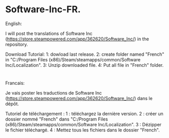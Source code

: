 # Software-Inc-FR.

English:

I will post the translations of Software Inc (https://store.steampowered.com/app/362620/Software_Inc/) in the repository.

Download Tutorial:
1: dowload last release.
2: create folder named "French" in "C:/Program Files (x86)/Steam/steamapps/common/Software Inc/Localization".
3: Unzip downloaded file.
4: Put all file in "French" folder.

#
#
#

Francais:

Je vais poster les traductions de Software Inc (https://store.steampowered.com/app/362620/Software_Inc/) dans le dépôt.

Tutoriel de téléchargement :
1 : téléchargez la dernière version.
2 : créer un dossier nommé "French" dans "C:/Program Files (x86)/Steam/steamapps/common/Software Inc/Localization".
3 : Dézipper le fichier téléchargé.
4 : Mettez tous les fichiers dans le dossier "French".
